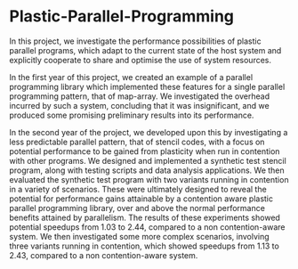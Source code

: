 # Plastic-Parallel-Programming

In this project, we investigate the performance possibilities of plastic parallel programs, which adapt to the current state of the host system and explicitly cooperate to share and optimise the use of system resources.

In the first year of this project, we created an example of a parallel programming library which implemented these features for a single parallel programming pattern, that of map-array. We investigated the overhead incurred by such a system, concluding that it was insignificant, and we produced some promising preliminary results into its performance. 

In the second year of the project, we developed upon this by investigating a less predictable parallel pattern, that of stencil codes, with a focus on potential performance to be gained from plasticity when run in contention with other programs. We designed and implemented a synthetic test stencil program, along with testing scripts and data analysis applications. We then evaluated the synthetic test program with two variants running in contention in a variety of scenarios. These were ultimately designed to reveal the potential for performance gains attainable by a contention aware plastic parallel programming library, over and above the normal performance benefits attained by parallelism. The results of these experiments showed potential speedups from 1.03 to 2.44, compared to a non contention-aware system. We then investigated some more complex scenarios, involving three variants running in contention, which showed speedups from 1.13 to 2.43, compared to a non contention-aware system.
